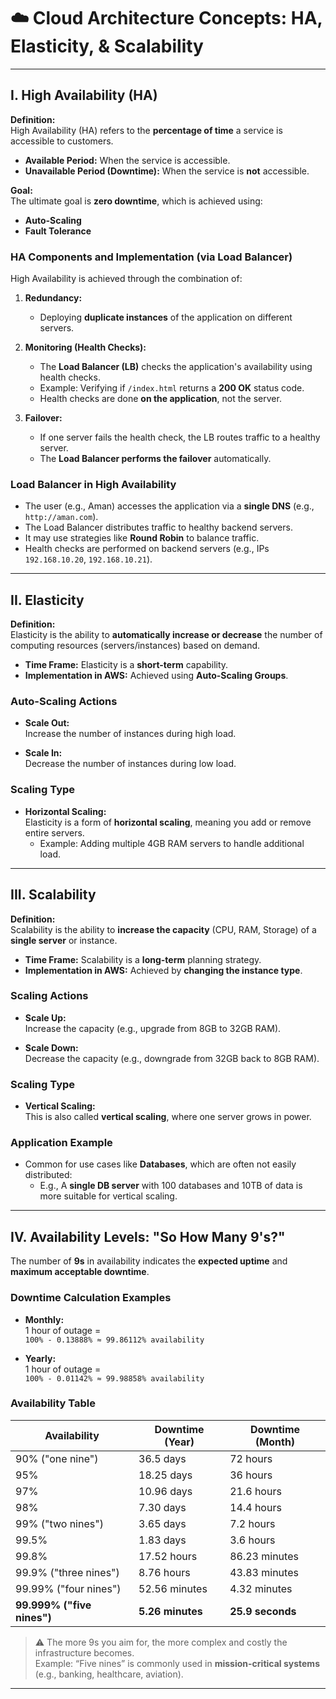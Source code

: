 # ☁️ Cloud Architecture Concepts: HA, Elasticity, & Scalability

---

## I. High Availability (HA)

**Definition:**  
High Availability (HA) refers to the **percentage of time** a service is accessible to customers.

- **Available Period:** When the service is accessible.
- **Unavailable Period (Downtime):** When the service is **not** accessible.

**Goal:**  
The ultimate goal is **zero downtime**, which is achieved using:

- **Auto-Scaling**
- **Fault Tolerance**

### HA Components and Implementation (via Load Balancer)

High Availability is achieved through the combination of:

1. **Redundancy:**  
   - Deploying **duplicate instances** of the application on different servers.

2. **Monitoring (Health Checks):**  
   - The **Load Balancer (LB)** checks the application's availability using health checks.  
   - Example: Verifying if `/index.html` returns a **200 OK** status code.  
   - Health checks are done **on the application**, not the server.

3. **Failover:**  
   - If one server fails the health check, the LB routes traffic to a healthy server.  
   - The **Load Balancer performs the failover** automatically.

### Load Balancer in High Availability

- The user (e.g., Aman) accesses the application via a **single DNS** (e.g., `http://aman.com`).
- The Load Balancer distributes traffic to healthy backend servers.
- It may use strategies like **Round Robin** to balance traffic.
- Health checks are performed on backend servers (e.g., IPs `192.168.10.20`, `192.168.10.21`).

---

## II. Elasticity

**Definition:**  
Elasticity is the ability to **automatically increase or decrease** the number of computing resources (servers/instances) based on demand.

- **Time Frame:** Elasticity is a **short-term** capability.
- **Implementation in AWS:** Achieved using **Auto-Scaling Groups**.

### Auto-Scaling Actions

- **Scale Out:**  
  Increase the number of instances during high load.

- **Scale In:**  
  Decrease the number of instances during low load.

### Scaling Type

- **Horizontal Scaling:**  
  Elasticity is a form of **horizontal scaling**, meaning you add or remove entire servers.
  - Example: Adding multiple 4GB RAM servers to handle additional load.

---

## III. Scalability

**Definition:**  
Scalability is the ability to **increase the capacity** (CPU, RAM, Storage) of a **single server** or instance.

- **Time Frame:** Scalability is a **long-term** planning strategy.
- **Implementation in AWS:** Achieved by **changing the instance type**.

### Scaling Actions

- **Scale Up:**  
  Increase the capacity (e.g., upgrade from 8GB to 32GB RAM).

- **Scale Down:**  
  Decrease the capacity (e.g., downgrade from 32GB back to 8GB RAM).

### Scaling Type

- **Vertical Scaling:**  
  This is also called **vertical scaling**, where one server grows in power.

### Application Example

- Common for use cases like **Databases**, which are often not easily distributed:
  - E.g., A **single DB server** with 100 databases and 10TB of data is more suitable for vertical scaling.

---

## IV. Availability Levels: "So How Many 9's?"

The number of **9s** in availability indicates the **expected uptime** and **maximum acceptable downtime**.

### Downtime Calculation Examples

- **Monthly:**  
  1 hour of outage =  
  `100% - 0.13888% ≈ 99.86112% availability`

- **Yearly:**  
  1 hour of outage =  
  `100% - 0.01142% ≈ 99.98858% availability`

### Availability Table

| Availability        | Downtime (Year) | Downtime (Month) |
|---------------------|------------------|------------------|
| 90% ("one nine")    | 36.5 days        | 72 hours         |
| 95%                 | 18.25 days       | 36 hours         |
| 97%                 | 10.96 days       | 21.6 hours       |
| 98%                 | 7.30 days        | 14.4 hours       |
| 99% ("two nines")   | 3.65 days        | 7.2 hours        |
| 99.5%               | 1.83 days        | 3.6 hours        |
| 99.8%               | 17.52 hours      | 86.23 minutes    |
| 99.9% ("three nines")| 8.76 hours      | 43.83 minutes    |
| 99.99% ("four nines")| 52.56 minutes   | 4.32 minutes     |
| **99.999% ("five nines")** | **5.26 minutes** | **25.9 seconds** |

> ⚠️ The more 9s you aim for, the more complex and costly the infrastructure becomes.  
> Example: “Five nines” is commonly used in **mission-critical systems** (e.g., banking, healthcare, aviation).

---


